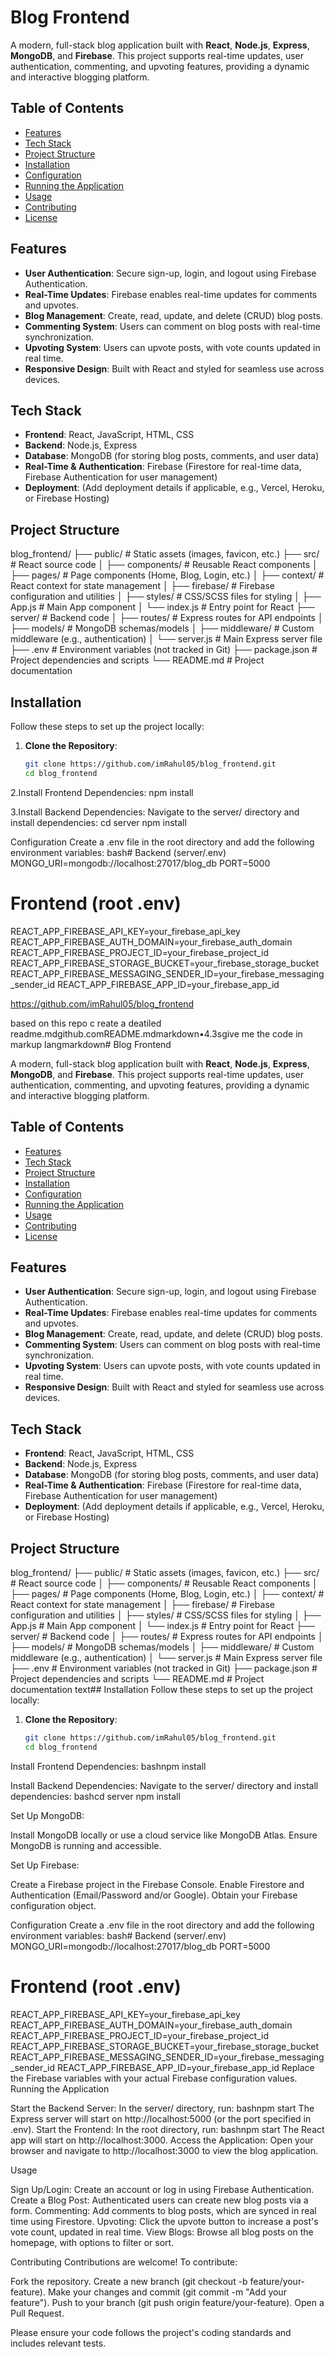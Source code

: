 # Blog Frontend

A modern, full-stack blog application built with **React**, **Node.js**, **Express**, **MongoDB**, and **Firebase**. This project supports real-time updates, user authentication, commenting, and upvoting features, providing a dynamic and interactive blogging platform.

## Table of Contents
- [Features](#features)
- [Tech Stack](#tech-stack)
- [Project Structure](#project-structure)
- [Installation](#installation)
- [Configuration](#configuration)
- [Running the Application](#running-the-application)
- [Usage](#usage)
- [Contributing](#contributing)
- [License](#license)

## Features
- **User Authentication**: Secure sign-up, login, and logout using Firebase Authentication.
- **Real-Time Updates**: Firebase enables real-time updates for comments and upvotes.
- **Blog Management**: Create, read, update, and delete (CRUD) blog posts.
- **Commenting System**: Users can comment on blog posts with real-time synchronization.
- **Upvoting System**: Users can upvote posts, with vote counts updated in real time.
- **Responsive Design**: Built with React and styled for seamless use across devices.

## Tech Stack
- **Frontend**: React, JavaScript, HTML, CSS
- **Backend**: Node.js, Express
- **Database**: MongoDB (for storing blog posts, comments, and user data)
- **Real-Time & Authentication**: Firebase (Firestore for real-time data, Firebase Authentication for user management)
- **Deployment**: (Add deployment details if applicable, e.g., Vercel, Heroku, or Firebase Hosting)

## Project Structure


blog_frontend/
├── public/                   # Static assets (images, favicon, etc.)
├── src/                      # React source code
│   ├── components/           # Reusable React components
│   ├── pages/                # Page components (Home, Blog, Login, etc.)
│   ├── context/              # React context for state management
│   ├── firebase/             # Firebase configuration and utilities
│   ├── styles/               # CSS/SCSS files for styling
│   ├── App.js                # Main App component
│   └── index.js              # Entry point for React
├── server/                   # Backend code
│   ├── routes/               # Express routes for API endpoints
│   ├── models/               # MongoDB schemas/models
│   ├── middleware/           # Custom middleware (e.g., authentication)
│   └── server.js             # Main Express server file
├── .env                      # Environment variables (not tracked in Git)
├── package.json              # Project dependencies and scripts
└── README.md                 # Project documentation




## Installation
Follow these steps to set up the project locally:

1. **Clone the Repository**:
   ```bash
   git clone https://github.com/imRahul05/blog_frontend.git
   cd blog_frontend

2.Install Frontend Dependencies:
npm install

3.Install Backend Dependencies: Navigate to the server/ directory and install dependencies:
cd server
npm install



Configuration
Create a .env file in the root directory and add the following environment variables:
bash# Backend (server/.env)
MONGO_URI=mongodb://localhost:27017/blog_db
PORT=5000

# Frontend (root .env)
REACT_APP_FIREBASE_API_KEY=your_firebase_api_key
REACT_APP_FIREBASE_AUTH_DOMAIN=your_firebase_auth_domain
REACT_APP_FIREBASE_PROJECT_ID=your_firebase_project_id
REACT_APP_FIREBASE_STORAGE_BUCKET=your_firebase_storage_bucket
REACT_APP_FIREBASE_MESSAGING_SENDER_ID=your_firebase_messaging_sender_id
REACT_APP_FIREBASE_APP_ID=your_firebase_app_id



https://github.com/imRahul05/blog_frontend


based on this repo c reate a deatiled readme.mdgithub.comREADME.mdmarkdown•4.3sgive me the code in markup langmarkdown# Blog Frontend

A modern, full-stack blog application built with **React**, **Node.js**, **Express**, **MongoDB**, and **Firebase**. This project supports real-time updates, user authentication, commenting, and upvoting features, providing a dynamic and interactive blogging platform.

## Table of Contents
- [Features](#features)
- [Tech Stack](#tech-stack)
- [Project Structure](#project-structure)
- [Installation](#installation)
- [Configuration](#configuration)
- [Running the Application](#running-the-application)
- [Usage](#usage)
- [Contributing](#contributing)
- [License](#license)

## Features
- **User Authentication**: Secure sign-up, login, and logout using Firebase Authentication.
- **Real-Time Updates**: Firebase enables real-time updates for comments and upvotes.
- **Blog Management**: Create, read, update, and delete (CRUD) blog posts.
- **Commenting System**: Users can comment on blog posts with real-time synchronization.
- **Upvoting System**: Users can upvote posts, with vote counts updated in real time.
- **Responsive Design**: Built with React and styled for seamless use across devices.

## Tech Stack
- **Frontend**: React, JavaScript, HTML, CSS
- **Backend**: Node.js, Express
- **Database**: MongoDB (for storing blog posts, comments, and user data)
- **Real-Time & Authentication**: Firebase (Firestore for real-time data, Firebase Authentication for user management)
- **Deployment**: (Add deployment details if applicable, e.g., Vercel, Heroku, or Firebase Hosting)

## Project Structure
blog_frontend/
├── public/                   # Static assets (images, favicon, etc.)
├── src/                      # React source code
│   ├── components/           # Reusable React components
│   ├── pages/                # Page components (Home, Blog, Login, etc.)
│   ├── context/              # React context for state management
│   ├── firebase/             # Firebase configuration and utilities
│   ├── styles/               # CSS/SCSS files for styling
│   ├── App.js                # Main App component
│   └── index.js              # Entry point for React
├── server/                   # Backend code
│   ├── routes/               # Express routes for API endpoints
│   ├── models/               # MongoDB schemas/models
│   ├── middleware/           # Custom middleware (e.g., authentication)
│   └── server.js             # Main Express server file
├── .env                      # Environment variables (not tracked in Git)
├── package.json              # Project dependencies and scripts
└── README.md                 # Project documentation
text## Installation
Follow these steps to set up the project locally:

1. **Clone the Repository**:
   ```bash
   git clone https://github.com/imRahul05/blog_frontend.git
   cd blog_frontend

Install Frontend Dependencies:
bashnpm install

Install Backend Dependencies:
Navigate to the server/ directory and install dependencies:
bashcd server
npm install

Set Up MongoDB:

Install MongoDB locally or use a cloud service like MongoDB Atlas.
Ensure MongoDB is running and accessible.


Set Up Firebase:

Create a Firebase project in the Firebase Console.
Enable Firestore and Authentication (Email/Password and/or Google).
Obtain your Firebase configuration object.



Configuration
Create a .env file in the root directory and add the following environment variables:
bash# Backend (server/.env)
MONGO_URI=mongodb://localhost:27017/blog_db
PORT=5000

# Frontend (root .env)
REACT_APP_FIREBASE_API_KEY=your_firebase_api_key
REACT_APP_FIREBASE_AUTH_DOMAIN=your_firebase_auth_domain
REACT_APP_FIREBASE_PROJECT_ID=your_firebase_project_id
REACT_APP_FIREBASE_STORAGE_BUCKET=your_firebase_storage_bucket
REACT_APP_FIREBASE_MESSAGING_SENDER_ID=your_firebase_messaging_sender_id
REACT_APP_FIREBASE_APP_ID=your_firebase_app_id
Replace the Firebase variables with your actual Firebase configuration values.
Running the Application

Start the Backend Server:
In the server/ directory, run:
bashnpm start
The Express server will start on http://localhost:5000 (or the port specified in .env).
Start the Frontend:
In the root directory, run:
bashnpm start
The React app will start on http://localhost:3000.
Access the Application:
Open your browser and navigate to http://localhost:3000 to view the blog application.

Usage

Sign Up/Login: Create an account or log in using Firebase Authentication.
Create a Blog Post: Authenticated users can create new blog posts via a form.
Commenting: Add comments to blog posts, which are synced in real time using Firestore.
Upvoting: Click the upvote button to increase a post's vote count, updated in real time.
View Blogs: Browse all blog posts on the homepage, with options to filter or sort.

Contributing
Contributions are welcome! To contribute:

Fork the repository.
Create a new branch (git checkout -b feature/your-feature).
Make your changes and commit (git commit -m "Add your feature").
Push to your branch (git push origin feature/your-feature).
Open a Pull Request.

Please ensure your code follows the project's coding standards and includes relevant tests.
